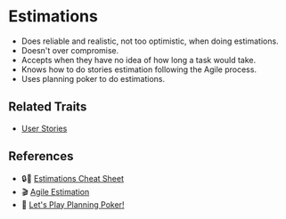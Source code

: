 # Estimations

* Does reliable and realistic, not too optimistic, when doing estimations.
* Doesn't over compromise.
* Accepts when they have no idea of how long a task would take.
* Knows how to do stories estimation following the Agile process.
* Uses planning poker to do estimations.

## Related Traits

* [User Stories](writing-user-stories.md)

## References

* 🔒📝 [Estimations Cheat Sheet](https://docs.google.com/document/d/1ONX72_UW98-zUDdw8vitzSDQi_r0PuSLy4D-8N-dNvE/edit)
* 🎬 [Agile Estimation](https://www.youtube.com/watch?v=7nTxdl29ePY)
* 📝 [Let's Play Planning Poker!](https://blog.codinghorror.com/lets-play-planning-poker/)

